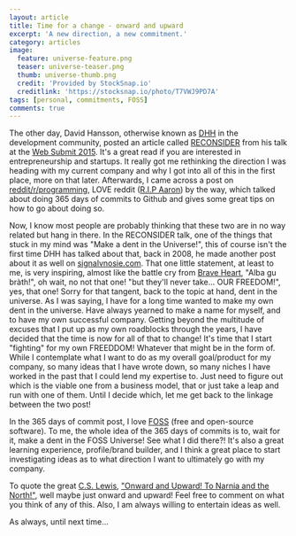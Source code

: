 ```yaml
---
layout: article
title: Time for a change - onward and upward
excerpt: 'A new direction, a new commitment.'
category: articles
image:
  feature: universe-feature.png
  teaser: universe-teaser.png
  thumb: universe-thumb.png
  credit: 'Provided by StockSnap.io'
  creditlink: 'https://stocksnap.io/photo/T7VWJ9PD7A'
tags: [personal, commitments, FOSS]
comments: true
---
```


The other day, David Hansson, otherwise known as [DHH](https://signalvnoise.com/writers/dhh) in the development community, posted an article called [RECONSIDER](https://medium.com/@dhh/reconsider-41adf356857f) from his talk at the [Web Submit 2015](https://websummit.net/). It's a great read if you are interested in entrepreneurship and startups. It really got me rethinking the direction I was heading with my current company and why I got into all of this in the first place, more on that later. Afterwards, I came across a post on [reddit/r/programming](https://redd.it/3rw45v), LOVE reddit ([R.I.P Aaron](http://www.rememberaaronsw.com/)) by the way, which talked about doing 365 days of commits to Github and gives some great tips on how to go about doing so.

Now, I know most people are probably thinking that these two are in no way related but hang in there. In the RECONSIDER talk, one of the things that stuck in my mind was "Make a dent in the Universe!", this of course isn't the first time DHH has talked about that, back in 2008, he made another post about it as well on [signalvnosie.com](https://signalvnoise.com/posts/1437-put-a-dent-in-the-universe). That one little statement, at least to me, is very inspiring, almost like the battle cry from [Brave Heart](http://www.imdb.com/title/tt0112573/), "Alba gu bràth!", oh wait, no not that one! "but they'll never take... OUR FREEDOM!", yes, that one! Sorry for that tangent, back to the topic at hand, dent in the universe. As I was saying, I have for a long time wanted to make my own dent in the universe. Have always yearned to make a name for myself, and to have my own successful company. Getting beyond the multitude of excuses that I put up as my own roadblocks through the years, I have decided that the time is now for all of that to change! It's time that I start "fighting" for my own FREEDDOM! Whatever that might be in the form of. While I contemplate what I want to do as my overall goal/product for my company, so many ideas that I have wrote down, so many niches I have worked in the past that I could lend my expertise to. Just need to figure out which is the viable one from a business model, that or just take a leap and run with one of them. Until I decide which, let me get back to the linkage between the two post!

In the 365 days of commit post, I love [FOSS](https://en.wikipedia.org/wiki/Free_and_open-source_software) (free and open-source software). To me, the whole idea of the 365 days of commits is to, wait for it, make a dent in the FOSS Universe! See what I did there?! It's also a great learning experience, profile/brand builder, and I think a great place to start investigating ideas as to what direction I want to ultimately go with my company.

To quote the great [C.S. Lewis](https://www.cslewis.com/us), ["Onward and Upward! To Narnia and the North!"](https://www.goodreads.com/quotes/18974-onward-and-upward-to-narnia-and-the-north), well maybe just onward and upward! Feel free to comment on what you think of any of this. Also, I am always willing to entertain ideas as well.

As always, until next time...
